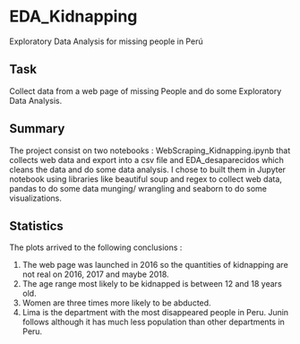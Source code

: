 # EDA_Kidnapping
Exploratory Data Analysis for missing people in Perú

## Task
Collect data from a web page of missing People and do some Exploratory Data Analysis.

## Summary
The project consist on two notebooks : WebScraping_Kidnapping.ipynb that collects web data and export into a csv file and EDA_desaparecidos which cleans the data and do some data analysis. I chose to built them in Jupyter notebook using libraries like beautiful soup and regex to collect web data, pandas to do some data munging/ wrangling and seaborn to do some visualizations.

## Statistics
The plots arrived to the following conclusions : 
1. The web page was launched in 2016 so the quantities of kidnapping are not real on 2016, 2017 and maybe 2018.
2. The age range most likely to be kidnapped is between 12 and 18 years old.
3. Women are three times more likely to be abducted.
4. Lima is the department with the most disappeared people in Peru. Junin follows although it has much less population than other departments in Peru.
